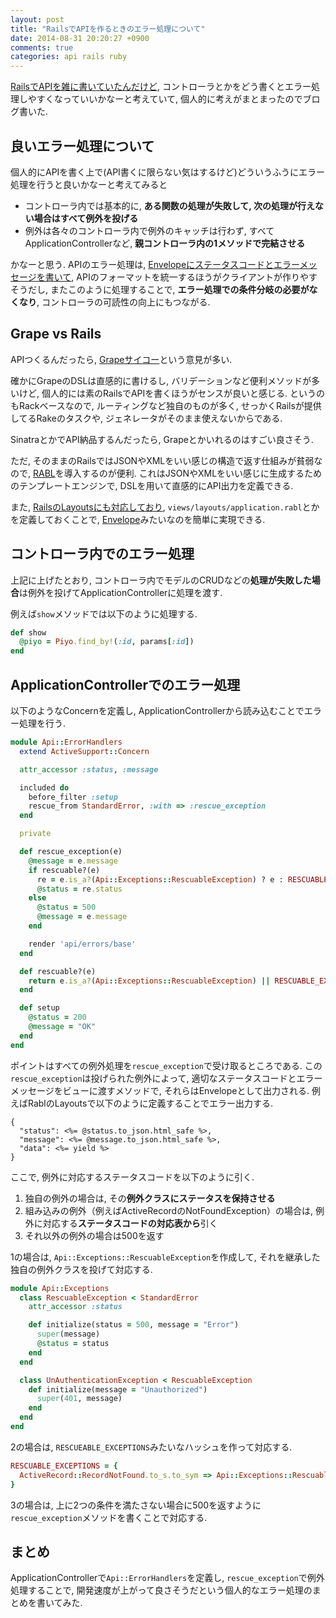 ```yaml
---
layout: post
title: "RailsでAPIを作るときのエラー処理について"
date: 2014-08-31 20:20:27 +0900
comments: true
categories: api rails ruby
---
```


[RailsでAPIを雑に書いていたんだけど](http://blog.yucchiy.com/2014/08/20/delivery-api-with-rails/), コントローラとかをどう書くとエラー処理しやすくなっていいかなーと考えていて, 個人的に考えがまとまったのでブログ書いた.

良いエラー処理について
----------------------

個人的にAPIを書く上で(API書くに限らない気はするけど)どういうふうにエラー処理を行うと良いかなーと考えてみると

- コントローラ内では基本的に, **ある関数の処理が失敗して, 次の処理が行えない場合はすべて例外を投げる**
- 例外は各々のコントローラ内で例外のキャッチは行わず, すべてApplicationControllerなど, **親コントローラ内の1メソッドで完結させる**

かなーと思う. APIのエラー処理は, [Envelopeにステータスコードとエラーメッセージを書いて](http://instagram.com/developer/endpoints/), APIのフォーマットを統一するほうがクライアントが作りやすそうだし, またこのように処理することで, **エラー処理での条件分岐の必要がなくなり**, コントローラの可読性の向上にもつながる. 


Grape vs Rails
---------------

APIつくるんだったら, [Grapeサイコー](https://www.google.co.jp/search?q=rails+api&oq=rails+api+&aqs=chrome..69i57j69i60l3j69i59j69i61.9488j0j1&sourceid=chrome&es_sm=119&ie=UTF-8)という意見が多い.


確かにGrapeのDSLは直感的に書けるし, バリデーションなど便利メソッドが多いけど, 個人的には素のRailsでAPIを書くほうがセンスが良いと感じる. というのもRackベースなので, ルーティングなど独自のものが多く, せっかくRailsが提供してるRakeのタスクや, ジェネレータがそのまま使えないからである.


SinatraとかでAPI納品するんだったら, Grapeとかいれるのはすごい良さそう.


ただ, そのままのRailsではJSONやXMLをいい感じの構造で返す仕組みが貧弱なので, [RABL](https://github.com/nesquena/rabl)を導入するのが便利. これはJSONやXMLをいい感じに生成するためのテンプレートエンジンで, DSLを用いて直感的にAPI出力を定義できる.


また, [RailsのLayoutsにも対応しており](https://github.com/nesquena/rabl/wiki/Using-Layouts), `views/layouts/application.rabl`とかを定義しておくことで, [Envelope](http://instagram.com/developer/endpoints/)みたいなのを簡単に実現できる.


コントローラ内でのエラー処理
----------------------------

上記に上げたとおり, コントローラ内でモデルのCRUDなどの**処理が失敗した場合**は例外を投げてApplicationControllerに処理を渡す.


例えば`show`メソッドでは以下のように処理する.

```ruby
def show
  @piyo = Piyo.find_by!(:id, params[:id])
end
```


ApplicationControllerでのエラー処理
-----------------------------------

以下のようなConcernを定義し, ApplicationControllerから読み込むことでエラー処理を行う.


```ruby
module Api::ErrorHandlers
  extend ActiveSupport::Concern

  attr_accessor :status, :message

  included do
    before_filter :setup
    rescue_from StandardError, :with => :rescue_exception
  end

  private

  def rescue_exception(e)
    @message = e.message
    if rescuable?(e)
      re = e.is_a?(Api::Exceptions::RescuableException) ? e : RESCUABLE_EXCEPTIONS[e.to_s.to_sym]
      @status = re.status
    else
      @status = 500
      @message = e.message
    end

    render 'api/errors/base'
  end

  def rescuable?(e)
    return e.is_a?(Api::Exceptions::RescuableException) || RESCUABLE_EXCEPTIONS.has_key?(e.to_s.to_sym)
  end

  def setup
    @status = 200
    @message = "OK"
  end
end
```

ポイントはすべての例外処理を`rescue_exception`で受け取るところである. この`rescue_exception`は投げられた例外によって, 適切なステータスコードとエラーメッセージをビューに渡すメソッドで, それらはEnvelopeとして出力される. 例えばRablのLayoutsで以下のように定義することでエラー出力する.


```erb
{
  "status": <%= @status.to_json.html_safe %>,
  "message": <%= @message.to_json.html_safe %>,
  "data": <%= yield %>
}
```

ここで, 例外に対応するステータスコードを以下のように引く.

1. 独自の例外の場合は, その**例外クラスにステータスを保持させる**
2. 組み込みの例外（例えばActiveRecordのNotFoundException）の場合は, 例外に対応する**ステータスコードの対応表から**引く
3. それ以外の例外の場合は500を返す


1の場合は, `Api::Exceptions::RescuableException`を作成して, それを継承した独自の例外クラスを投げて対応する.

```ruby
module Api::Exceptions
  class RescuableException < StandardError
    attr_accessor :status

    def initialize(status = 500, message = "Error")
      super(message)
      @status = status
    end
  end

  class UnAuthenticationException < RescuableException
    def initialize(message = "Unauthorized")
      super(401, message)
    end
  end
end
```

2の場合は, `RESCUEABLE_EXCEPTIONS`みたいなハッシュを作って対応する.

```ruby
RESCUABLE_EXCEPTIONS = {
  ActiveRecord::RecordNotFound.to_s.to_sym => Api::Exceptions::RescuableException.new(404, "Record Not Found")
}
```

3の場合は, 上に2つの条件を満たさない場合に500を返すように`rescue_exception`メソッドを書くことで対応する.


まとめ
------

ApplicationControllerで`Api::ErrorHandlers`を定義し, `rescue_exception`で例外処理することで, 開発速度が上がって良さそうだという個人的なエラー処理のまとめを書いてみた.


